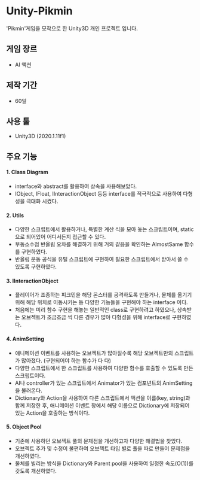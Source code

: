 # Unity-Pikmin
'Pikmin'게임을 모작으로 한 Unity3D 개인 프로젝트 입니다.

## 게임 장르
* AI 액션
## 제작 기간
* 60일
## 사용 툴
* Unity3D (2020.1.11f1)

## 주요 기능
#### 1. Class Diagram
* interface와 abstract를 활용하여 상속을 사용해보았다.
* IObject, IFloat, IInteractionObject 등등 interface를 적극적으로 사용하여 다형성을 극대화 시켰다.

#### 2. Utils
* 다양한 스크립트에서 활용하거나, 특별한 계산 식을 모아 놓는 스크립트이며, static으로 되어있어 어디서든지 접근할 수 있다.
* 부동소수점 반올림 오차를 해결하기 위해 거의 같음을 확인하는 AlmostSame 함수를 구현하였다.
* 반올림 운동 공식을 유틸 스크립트에 구현하여 필요한 스크립트에서 받아서 쓸 수 있도록 구현하였다.

#### 3. IInteractionObject
* 플레이어가 조종하는 피크민을 해당 몬스터를 공격하도록 만들거나, 물체를 옮기기 위해 해당 위치로 이동시키는 등 다양한 기능들을 구현해야 하는 interface 이다.
* 처음에는 미리 함수 구현을 해놓는 일반적인 class로 구현하려고 하였으나, 상속받는 오브젝트가 조금조금 씩 다른 경우가 많아 다형성을 위해 interface로 구현하였다.

#### 4. AnimSetting
* 애니메이션 이벤트를 사용하는 오브젝트가 많아질수록 해당 오브젝트만의 스크립트가 많아졌다. (구현되어야 하는 함수가 다 다)
* 다양한 스크립트에서 한 스크립트를 사용하여 다양한 함수를 호출할 수 있도록 만든 스크립트이다.
* AI나 controller가 있는 스크립트에서 Animator가 있는 컴포넌트의 AnimSetting을 불러온다.
* Dictionary와 Action을 사용하여 다른 스크립트에서 액션을 이름(key, string)과 함께 저장한 후, 애니메이션 이벤트 창에서 해당 이름으로 Dictionary에 저장되어있는 Action을 호출하는 방식이다.

#### 5. Object Pool
* 기존에 사용하던 오브젝트 풀의 문제점을 개선하고자 다양한 해결법을 찾았다.
* 오브젝트 추가 및 수정이 불편하여 오브젝트 타입 별로 풀을 따로 만들어 문제점을 개선하였다.
* 물체를 빌리는 방식을 Dictionary와 Parent pool을 사용하여 일정한 속도(O(1))를 갖도록 개선하였다.
